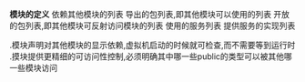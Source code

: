 <b>模块的定义</b>
依赖其他模块的列表
导出的包列表,即其他模块可以使用的列表
开放的包列表,即其他模块可反射访问模块的列表
使用的服务列表
提供服务的实现列表

.模块声明对其他模块的显示依赖,虚拟机启动的时候就可检查,而不需要等到运行时
.摸块提供更精细的可访问性控制,必须明确其中哪一些public的类型可以被其他哪一些模块访问